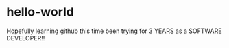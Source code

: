 # hello-world
Hopefully learning github this time
been trying for 3 YEARS as a SOFTWARE DEVELOPER!!

